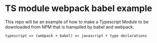 # TS module webpack babel example

This repo will be an example of how to make a Typescript Module to be downloaded from NPM that is transpiled by babel and webpack.

```text
typescript => (webpack + babel) => javascript + type declarations
```
